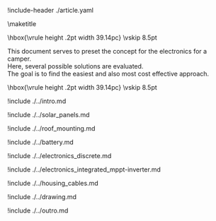 !include-header ./article.yaml

\maketitle

\hbox{\vrule height .2pt width 39.14pc}
\vskip 8.5pt

This document serves to preset the concept for the electronics for a camper.  
Here, several possible solutions are evaluated.  
The goal is to find the easiest and also most cost effective approach.

\hbox{\vrule height .2pt width 39.14pc}
\vskip 8.5pt

!include ./../intro.md

!include ./../solar_panels.md

!include ./../roof_mounting.md

!include ./../battery.md

!include ./../electronics_discrete.md

!include ./../electronics_integrated_mppt-inverter.md

!include ./../housing_cables.md

!include ./../drawing.md

!include ./../outro.md